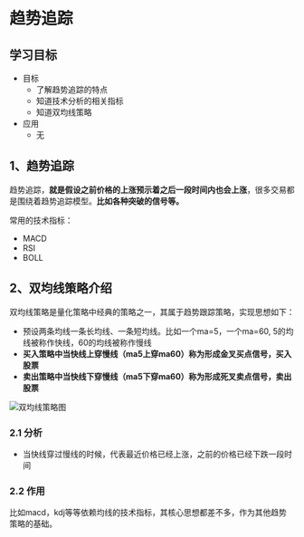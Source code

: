 # 趋势追踪

## 学习目标

- 目标
  - 了解趋势追踪的特点
  - 知道技术分析的相关指标
  - 知道双均线策略
- 应用
  - 无

## 1、趋势追踪

趋势追踪，**就是假设之前价格的上涨预示着之后一段时间内也会上涨**，很多交易都是围绕着趋势追踪模型。**比如各种突破的信号等。**

常用的技术指标：

* MACD
* RSI
* BOLL

## 2、双均线策略介绍

双均线策略是量化策略中经典的策略之一，其属于趋势跟踪策略，实现思想如下：

* 预设两条均线一条长均线、一条短均线。比如一个ma=5，一个ma=60, 5的均线被称作快线，60的均线被称作慢线
* **买入策略中当快线上穿慢线（ma5上穿ma60）称为形成金叉买点信号，买入股票**
* **卖出策略中当快线下穿慢线（ma5下穿ma60）称为形成死叉卖点信号，卖出股票**

![双均线策略图](/images/双均线策略图.png)

### 2.1 分析

- 当快线穿过慢线的时候，代表最近价格已经上涨，之前的价格已经下跌一段时间

### 2.2 作用

比如macd，kdj等等依赖均线的技术指标，其核心思想都差不多，作为其他趋势策略的基础。

